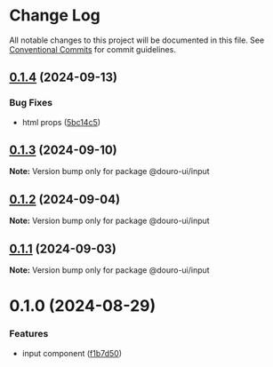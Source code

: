 # Change Log

All notable changes to this project will be documented in this file.
See [Conventional Commits](https://conventionalcommits.org) for commit guidelines.

## [0.1.4](https://github.com/Douro-ui/design-system/compare/@douro-ui/input@0.1.3...@douro-ui/input@0.1.4) (2024-09-13)

### Bug Fixes

- html props ([5bc14c5](https://github.com/Douro-ui/design-system/commit/5bc14c50d04f754b2922775cbcbdd2cc11d2feda))

## [0.1.3](https://github.com/Douro-ui/design-system/compare/@douro-ui/input@0.1.2...@douro-ui/input@0.1.3) (2024-09-10)

**Note:** Version bump only for package @douro-ui/input

## [0.1.2](https://github.com/Douro-ui/design-system/compare/@douro-ui/input@0.1.1...@douro-ui/input@0.1.2) (2024-09-04)

**Note:** Version bump only for package @douro-ui/input

## [0.1.1](https://github.com/Douro-ui/design-system/compare/@douro-ui/input@0.1.0...@douro-ui/input@0.1.1) (2024-09-03)

**Note:** Version bump only for package @douro-ui/input

# 0.1.0 (2024-08-29)

### Features

- input component ([f1b7d50](https://github.com/Douro-ui/design-system/commit/f1b7d50ba439760ac50e2a46269b10a9c204b248))
